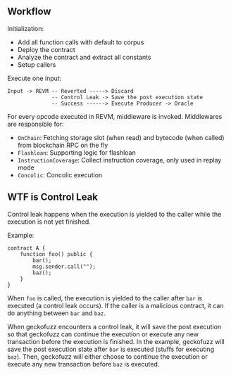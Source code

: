 ## Workflow

Initialization:
* Add all function calls with default to corpus
* Deploy the contract
* Analyze the contract and extract all constants
* Setup callers

Execute one input:
```
Input -> REVM -- Reverted -----> Discard
              -- Control Leak -> Save the post execution state
              -- Success ------> Execute Producer -> Oracle
```

For every opcode executed in REVM, middleware is invoked. 
Middlewares are responsible for:
* `OnChain`: Fetching storage slot (when read) and bytecode (when called) from blockchain RPC on the fly
* `Flashloan`: Supporting logic for flashloan
* `InstructionCoverage`: Collect instruction coverage, only used in replay mode
* `Concolic`: Concolic execution

## WTF is Control Leak

Control leak happens when the execution is yielded to the caller while the execution is not yet
finished. 

Example:
```
contract A {
    function foo() public {
        bar();
        msg.sender.call("");
        baz();
    }
}
```

When `foo` is called, the execution is yielded to the caller after `bar` is executed (a control leak 
occurs). If the caller is a malicious contract, it can do anything between `bar` and `baz`. 

When geckofuzz encounters a control leak, it will save the post execution so that geckofuzz can continue the execution
or execute any new transaction before the execution is finished.
In the example, geckofuzz will save the post execution state after `bar` is executed (stuffs for executing `baz`). 
Then, geckofuzz will either choose to continue the execution or execute any new transaction before `baz` is executed.
